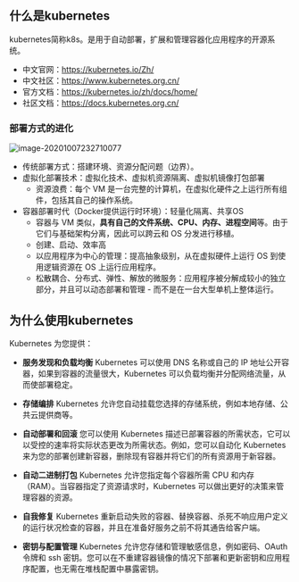 ## 什么是kubernetes

kubernetes简称k8s。是用于自动部署，扩展和管理容器化应用程序的开源系统。

- 中文官网：https://kubernetes.io/Zh/
- 中文社区：https://www.kubernetes.org.cn/
- 官方文档：https://kubernetes.io/zh/docs/home/
- 社区文档：https://docs.kubernetes.org.cn/

### 部署方式的进化

![image-20201007232710077](E:\GitHub\ready-interview\md\upload\image-20201007232710077.png)

- 传统部署方式：搭建环境、资源分配问题（边界）。
- 虚拟化部署技术：虚拟化技术、虚拟机资源隔离、虚拟机镜像打包部署
  - 资源浪费：每个 VM 是一台完整的计算机，在虚拟化硬件之上运行所有组件，包括其自己的操作系统。
- 容器部署时代（Docker提供运行时环境）：轻量化隔离、共享OS
  - 容器与 VM 类似，**具有自己的文件系统、CPU、内存、进程空间**等。由于它们与基础架构分离，因此可以跨云和 OS 分发进行移植。
  - 创建、启动、效率高
  - 以应用程序为中心的管理：提高抽象级别，从在虚拟硬件上运行 OS 到使用逻辑资源在 OS 上运行应用程序。
  - 松散耦合、分布式、弹性、解放的微服务：应用程序被分解成较小的独立部分，并且可以动态部署和管理 - 而不是在一台大型单机上整体运行。

## 为什么使用kubernetes



Kubernetes 为您提供：

- **服务发现和负载均衡**
  Kubernetes 可以使用 DNS 名称或自己的 IP 地址公开容器，如果到容器的流量很大，Kubernetes 可以负载均衡并分配网络流量，从而使部署稳定。

- **存储编排**
  Kubernetes 允许您自动挂载您选择的存储系统，例如本地存储、公共云提供商等。

- **自动部署和回滚**
  您可以使用 Kubernetes 描述已部署容器的所需状态，它可以以受控的速率将实际状态更改为所需状态。例如，您可以自动化 Kubernetes 来为您的部署创建新容器，删除现有容器并将它们的所有资源用于新容器。

- **自动二进制打包**
  Kubernetes 允许您指定每个容器所需 CPU 和内存（RAM）。当容器指定了资源请求时，Kubernetes 可以做出更好的决策来管理容器的资源。

- **自我修复**
  Kubernetes 重新启动失败的容器、替换容器、杀死不响应用户定义的运行状况检查的容器，并且在准备好服务之前不将其通告给客户端。

- **密钥与配置管理**
  Kubernetes 允许您存储和管理敏感信息，例如密码、OAuth 令牌和 ssh 密钥。您可以在不重建容器镜像的情况下部署和更新密钥和应用程序配置，也无需在堆栈配置中暴露密钥。